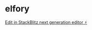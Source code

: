 # elfory

[Edit in StackBlitz next generation editor ⚡️](https://stackblitz.com/~/github.com/selenasek/elfory)